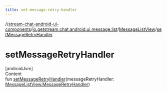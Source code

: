 ```yaml
---
title: set-message-retry-handler
---
```

//[stream-chat-android-ui-components](../../../index.md)/[io.getstream.chat.android.ui.message.list](../index.md)/[MessageListView](index.md)/[setMessageRetryHandler](setMessageRetryHandler.md)



# setMessageRetryHandler  
[androidJvm]  
Content  
fun [setMessageRetryHandler](setMessageRetryHandler.md)(messageRetryHandler: [MessageListView.MessageRetryHandler](MessageRetryHandler/index.md))  



